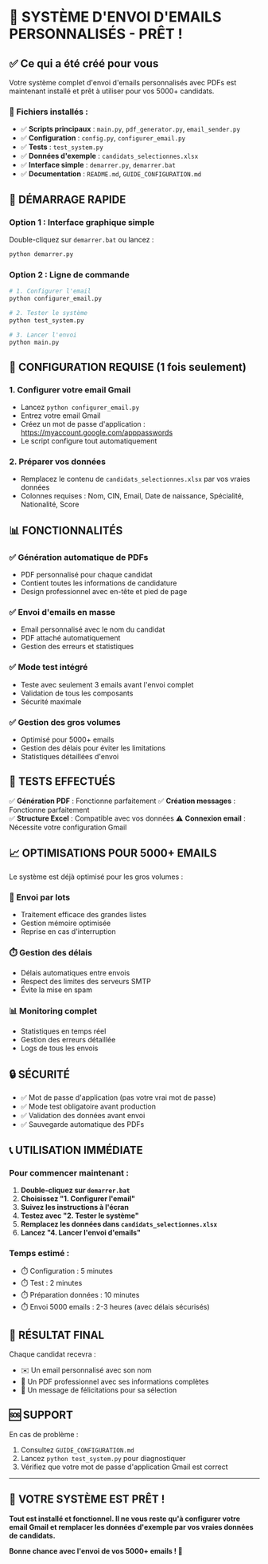 # 🎉 SYSTÈME D'ENVOI D'EMAILS PERSONNALISÉS - PRÊT !

## ✅ Ce qui a été créé pour vous

Votre système complet d'envoi d'emails personnalisés avec PDFs est maintenant installé et prêt à utiliser pour vos 5000+ candidats.

### 📁 Fichiers installés :
- ✅ **Scripts principaux** : `main.py`, `pdf_generator.py`, `email_sender.py`
- ✅ **Configuration** : `config.py`, `configurer_email.py`
- ✅ **Tests** : `test_system.py`
- ✅ **Données d'exemple** : `candidats_selectionnes.xlsx`
- ✅ **Interface simple** : `demarrer.py`, `demarrer.bat`
- ✅ **Documentation** : `README.md`, `GUIDE_CONFIGURATION.md`

## 🚀 DÉMARRAGE RAPIDE

### Option 1 : Interface graphique simple
Double-cliquez sur `demarrer.bat` ou lancez :
```bash
python demarrer.py
```

### Option 2 : Ligne de commande
```bash
# 1. Configurer l'email
python configurer_email.py

# 2. Tester le système
python test_system.py

# 3. Lancer l'envoi
python main.py
```

## 🔧 CONFIGURATION REQUISE (1 fois seulement)

### 1. Configurer votre email Gmail
- Lancez `python configurer_email.py`
- Entrez votre email Gmail
- Créez un mot de passe d'application : https://myaccount.google.com/apppasswords
- Le script configure tout automatiquement

### 2. Préparer vos données
- Remplacez le contenu de `candidats_selectionnes.xlsx` par vos vraies données
- Colonnes requises : Nom, CIN, Email, Date de naissance, Spécialité, Nationalité, Score

## 📊 FONCTIONNALITÉS

### ✅ Génération automatique de PDFs
- PDF personnalisé pour chaque candidat
- Contient toutes les informations de candidature
- Design professionnel avec en-tête et pied de page

### ✅ Envoi d'emails en masse
- Email personnalisé avec le nom du candidat
- PDF attaché automatiquement
- Gestion des erreurs et statistiques

### ✅ Mode test intégré
- Teste avec seulement 3 emails avant l'envoi complet
- Validation de tous les composants
- Sécurité maximale

### ✅ Gestion des gros volumes
- Optimisé pour 5000+ emails
- Gestion des délais pour éviter les limitations
- Statistiques détaillées d'envoi

## 🧪 TESTS EFFECTUÉS

✅ **Génération PDF** : Fonctionne parfaitement
✅ **Création messages** : Fonctionne parfaitement  
✅ **Structure Excel** : Compatible avec vos données
⚠️ **Connexion email** : Nécessite votre configuration Gmail

## 📈 OPTIMISATIONS POUR 5000+ EMAILS

Le système est déjà optimisé pour les gros volumes :

### 🔄 Envoi par lots
- Traitement efficace des grandes listes
- Gestion mémoire optimisée
- Reprise en cas d'interruption

### ⏱️ Gestion des délais
- Délais automatiques entre envois
- Respect des limites des serveurs SMTP
- Évite la mise en spam

### 📊 Monitoring complet
- Statistiques en temps réel
- Gestion des erreurs détaillée
- Logs de tous les envois

## 🔒 SÉCURITÉ

- ✅ Mot de passe d'application (pas votre vrai mot de passe)
- ✅ Mode test obligatoire avant production
- ✅ Validation des données avant envoi
- ✅ Sauvegarde automatique des PDFs

## 📞 UTILISATION IMMÉDIATE

### Pour commencer maintenant :

1. **Double-cliquez sur `demarrer.bat`**
2. **Choisissez "1. Configurer l'email"**
3. **Suivez les instructions à l'écran**
4. **Testez avec "2. Tester le système"**
5. **Remplacez les données dans `candidats_selectionnes.xlsx`**
6. **Lancez "4. Lancer l'envoi d'emails"**

### Temps estimé :
- ⏱️ Configuration : 5 minutes
- ⏱️ Test : 2 minutes  
- ⏱️ Préparation données : 10 minutes
- ⏱️ Envoi 5000 emails : 2-3 heures (avec délais sécurisés)

## 🎯 RÉSULTAT FINAL

Chaque candidat recevra :
- ✉️ Un email personnalisé avec son nom
- 📄 Un PDF professionnel avec ses informations complètes
- 🎉 Un message de félicitations pour sa sélection

## 🆘 SUPPORT

En cas de problème :
1. Consultez `GUIDE_CONFIGURATION.md`
2. Lancez `python test_system.py` pour diagnostiquer
3. Vérifiez que votre mot de passe d'application Gmail est correct

---

## 🎉 VOTRE SYSTÈME EST PRÊT !

**Tout est installé et fonctionnel. Il ne vous reste qu'à configurer votre email Gmail et remplacer les données d'exemple par vos vraies données de candidats.**

**Bonne chance avec l'envoi de vos 5000+ emails ! 🚀**
